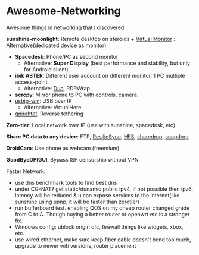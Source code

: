 # Awesome-Networking
Awesome things in networking that I discovered

**sunshine-moonlight**: Remote desktop on steroids +
[Virtual Monitor](https://www.amyuni.com/forum/viewtopic.php?t=3030) : Alternative(dedicated device as monitor)
- **Spacedesk**: Phone/PC as second monitor 
  - Alternative: **Super Display** (best performance and stability, but only for Android client)
- **ibik ASTER**: Different user account on different monitor, 1 PC multiple access-point
  - Alternative: [Duo](https://github.com/DuoStream/Duo), RDPWrap
- **scrcpy**: Mirror phone to PC with controls, camera.
- [usbip-win](https://github.com/cezanne/usbip-win): USB over IP
  - Alternative: VirtualHere
- [gnirehtet](https://github.com/Genymobile/gnirehtet): Reverse tethering

**Zero-tier**: Local network over IP (use with sunshine, spacedesk, etc)

**Share PC data to any device**: FTP, [ResilioSync](https://www.resilio.com/), [HFS](https://www.rejetto.com/hfs/), [sharedrop](https://www.sharedrop.io/), [snapdrop](https://snapdrop.net/)

**DroidCam**: Use phone as webcam (freemium)

**GoodByeDPIGUI**: Bypass ISP censorship without VPN

Faster Network:
- use dns benchmark tools to find best dns
- under CG-NAT? get static/dunamic public ipv4, if not possible then ipv6. latency will be reduced & u can expose services to the internet(like sunshine using upnp, it will be faster than zerotier)
- run bufferboard test. enabling QOS on my cheap router changed grade from C to A. Though buying a better router or openwrt etc is a stronger fix.
- Windows config: ublock origin ofc, firewall things like widgets, xbox, etc.
- use wired ethernet, make sure keep fiber cable doesn't bend too much, upgrade to newer wifi versions, router placement
